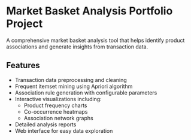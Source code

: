# Market Basket Analysis Portfolio Project

A comprehensive market basket analysis tool that helps identify product associations and generate insights from transaction data.

## Features
- Transaction data preprocessing and cleaning
- Frequent itemset mining using Apriori algorithm
- Association rule generation with configurable parameters
- Interactive visualizations including:
  - Product frequency charts
  - Co-occurrence heatmaps
  - Association network graphs
- Detailed analysis reports
- Web interface for easy data exploration